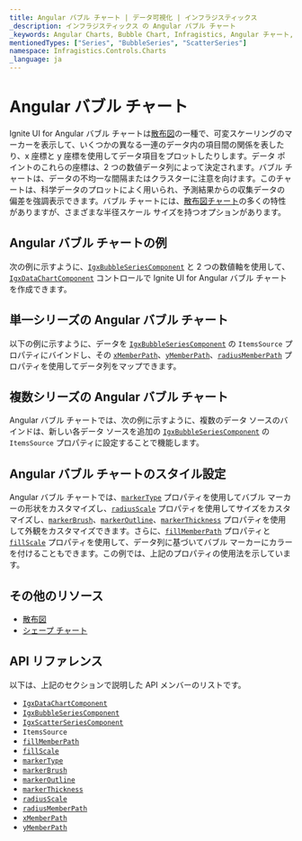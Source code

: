 ```yaml
---
title: Angular バブル チャート | データ可視化 | インフラジスティックス
_description: インフラジスティックス の Angular バブル チャート
_keywords: Angular Charts, Bubble Chart, Infragistics, Angular チャート, バブル チャート, インフラジスティックス
mentionedTypes: ["Series", "BubbleSeries", "ScatterSeries"]
namespace: Infragistics.Controls.Charts
_language: ja
---
```


# Angular バブル チャート

Ignite UI for Angular バブル チャートは[散布図](scatter-chart.md)の一種で、可変スケーリングのマーカーを表示して、いくつかの異なる一連のデータ内の項目間の関係を表したり、x 座標と y 座標を使用してデータ項目をプロットしたりします。データ ポイントのこれらの座標は、2 つの数値データ列によって決定されます。バブル チャートは、データの不均一な間隔またはクラスターに注意を向けます。このチャートは、科学データのプロットによく用いられ、予測結果からの収集データの偏差を強調表示できます。バブル チャートには、[散布図チャート](scatter-chart.md#angular-散布マーカー-チャート)の多くの特性がありますが、さまざまな半径スケール サイズを持つオプションがあります。

## Angular バブル チャートの例

次の例に示すように、[`IgxBubbleSeriesComponent`]({environment:dvApiBaseUrl}/products/ignite-ui-angular/api/docs/typescript/latest/classes/igniteui_angular_charts.igxbubbleseriescomponent.html) と 2 つの数値軸を使用して、[`IgxDataChartComponent`]({environment:dvApiBaseUrl}/products/ignite-ui-angular/api/docs/typescript/latest/classes/igniteui_angular_charts.igxdatachartcomponent.html) コントロールで Ignite UI for Angular バブル チャートを作成できます。

<code-view style="height: 600px" alt="Angular バブル チャートの例"
           data-demos-base-url="{environment:dvDemosBaseUrl}"
                    iframe-src="{environment:dvDemosBaseUrl}/charts/data-chart/scatter-bubble-chart-multiple-sources"
                                                 github-src="charts/data-chart/scatter-bubble-chart-multiple-sources">
</code-view>


<div class="divider--half"></div>

## 単一シリーズの Angular バブル チャート

以下の例に示すように、データを [`IgxBubbleSeriesComponent`]({environment:dvApiBaseUrl}/products/ignite-ui-angular/api/docs/typescript/latest/classes/igniteui_angular_charts.igxbubbleseriescomponent.html) の `ItemsSource` プロパティにバインドし、その [`xMemberPath`]({environment:dvApiBaseUrl}/products/ignite-ui-angular/api/docs/typescript/latest/classes/igniteui_angular_charts.igxscatterbasecomponent.html#xmemberpath)、[`yMemberPath`]({environment:dvApiBaseUrl}/products/ignite-ui-angular/api/docs/typescript/latest/classes/igniteui_angular_charts.igxscatterbasecomponent.html#ymemberpath)、[`radiusMemberPath`]({environment:dvApiBaseUrl}/products/ignite-ui-angular/api/docs/typescript/latest/classes/igniteui_angular_charts.igxbubbleseriescomponent.html#radiusmemberpath) プロパティを使用してデータ列をマップできます。

<code-view style="height: 600px" alt="単一シリーズの Angular バブル チャート"
           data-demos-base-url="{environment:dvDemosBaseUrl}"
                    iframe-src="{environment:dvDemosBaseUrl}/charts/data-chart/scatter-bubble-chart-single-source"
                                                 github-src="charts/data-chart/scatter-bubble-chart-single-source">
</code-view>


<div class="divider--half"></div>

## 複数シリーズの Angular バブル チャート

Angular バブル チャートでは、次の例に示すように、複数のデータ ソースのバインドは、新しい各データ ソースを追加の [`IgxBubbleSeriesComponent`]({environment:dvApiBaseUrl}/products/ignite-ui-angular/api/docs/typescript/latest/classes/igniteui_angular_charts.igxbubbleseriescomponent.html) の `ItemsSource` プロパティに設定することで機能します。

<code-view style="height: 600px" alt="複数シリーズの Angular バブル チャート"
           data-demos-base-url="{environment:dvDemosBaseUrl}"
                    iframe-src="{environment:dvDemosBaseUrl}/charts/data-chart/scatter-bubble-chart-multiple-sources"
                                                 github-src="charts/data-chart/scatter-bubble-chart-multiple-sources">
</code-view>


<div class="divider--half"></div>

## Angular バブル チャートのスタイル設定

Angular バブル チャートでは、[`markerType`]({environment:dvApiBaseUrl}/products/ignite-ui-angular/api/docs/typescript/latest/classes/igniteui_angular_charts.igxmarkerseriescomponent.html#markertype) プロパティを使用してバブル マーカーの形状をカスタマイズし、[`radiusScale`]({environment:dvApiBaseUrl}/products/ignite-ui-angular/api/docs/typescript/latest/classes/igniteui_angular_charts.igxbubbleseriescomponent.html#radiusscale) プロパティを使用してサイズをカスタマイズし、[`markerBrush`]({environment:dvApiBaseUrl}/products/ignite-ui-angular/api/docs/typescript/latest/classes/igniteui_angular_charts.igxmarkerseriescomponent.html#markerbrush)、[`markerOutline`]({environment:dvApiBaseUrl}/products/ignite-ui-angular/api/docs/typescript/latest/classes/igniteui_angular_charts.igxmarkerseriescomponent.html#markeroutline)、[`markerThickness`]({environment:dvApiBaseUrl}/products/ignite-ui-angular/api/docs/typescript/latest/classes/igniteui_angular_charts.igxmarkerseriescomponent.html#markerthickness) プロパティを使用して外観をカスタマイズできます。さらに、[`fillMemberPath`]({environment:dvApiBaseUrl}/products/ignite-ui-angular/api/docs/typescript/latest/classes/igniteui_angular_charts.igxbubbleseriescomponent.html#fillmemberpath) プロパティと [`fillScale`]({environment:dvApiBaseUrl}/products/ignite-ui-angular/api/docs/typescript/latest/classes/igniteui_angular_charts.igxbubbleseriescomponent.html#fillscale) プロパティを使用して、データ列に基づいてバブル マーカーにカラーを付けることもできます。この例では、上記のプロパティの使用法を示しています。

<code-view style="height: 600px" alt="Angular バブル チャートのスタイル設定"
           data-demos-base-url="{environment:dvDemosBaseUrl}"
                    iframe-src="{environment:dvDemosBaseUrl}/charts/data-chart/scatter-bubble-chart-styling"
                                                 github-src="charts/data-chart/scatter-bubble-chart-styling">
</code-view>


<div class="divider--half"></div>

## その他のリソース

*   [散布図](scatter-chart.md)
*   [シェープ チャート](shape-chart.md)

## API リファレンス

以下は、上記のセクションで説明した API メンバーのリストです。

*   [`IgxDataChartComponent`]({environment:dvApiBaseUrl}/products/ignite-ui-angular/api/docs/typescript/latest/classes/igniteui_angular_charts.igxdatachartcomponent.html)
*   [`IgxBubbleSeriesComponent`]({environment:dvApiBaseUrl}/products/ignite-ui-angular/api/docs/typescript/latest/classes/igniteui_angular_charts.igxbubbleseriescomponent.html)
*   [`IgxScatterSeriesComponent`]({environment:dvApiBaseUrl}/products/ignite-ui-angular/api/docs/typescript/latest/classes/igniteui_angular_charts.igxscatterseriescomponent.html)
*   `ItemsSource`
*   [`fillMemberPath`]({environment:dvApiBaseUrl}/products/ignite-ui-angular/api/docs/typescript/latest/classes/igniteui_angular_charts.igxbubbleseriescomponent.html#fillmemberpath)
*   [`fillScale`]({environment:dvApiBaseUrl}/products/ignite-ui-angular/api/docs/typescript/latest/classes/igniteui_angular_charts.igxbubbleseriescomponent.html#fillscale)
*   [`markerType`]({environment:dvApiBaseUrl}/products/ignite-ui-angular/api/docs/typescript/latest/classes/igniteui_angular_charts.igxmarkerseriescomponent.html#markertype)
*   [`markerBrush`]({environment:dvApiBaseUrl}/products/ignite-ui-angular/api/docs/typescript/latest/classes/igniteui_angular_charts.igxmarkerseriescomponent.html#markerbrush)
*   [`markerOutline`]({environment:dvApiBaseUrl}/products/ignite-ui-angular/api/docs/typescript/latest/classes/igniteui_angular_charts.igxmarkerseriescomponent.html#markeroutline)
*   [`markerThickness`]({environment:dvApiBaseUrl}/products/ignite-ui-angular/api/docs/typescript/latest/classes/igniteui_angular_charts.igxmarkerseriescomponent.html#markerthickness)
*   [`radiusScale`]({environment:dvApiBaseUrl}/products/ignite-ui-angular/api/docs/typescript/latest/classes/igniteui_angular_charts.igxbubbleseriescomponent.html#radiusscale)
*   [`radiusMemberPath`]({environment:dvApiBaseUrl}/products/ignite-ui-angular/api/docs/typescript/latest/classes/igniteui_angular_charts.igxbubbleseriescomponent.html#radiusmemberpath)
*   [`xMemberPath`]({environment:dvApiBaseUrl}/products/ignite-ui-angular/api/docs/typescript/latest/classes/igniteui_angular_charts.igxscatterbasecomponent.html#xmemberpath)
*   [`yMemberPath`]({environment:dvApiBaseUrl}/products/ignite-ui-angular/api/docs/typescript/latest/classes/igniteui_angular_charts.igxscatterbasecomponent.html#ymemberpath)

